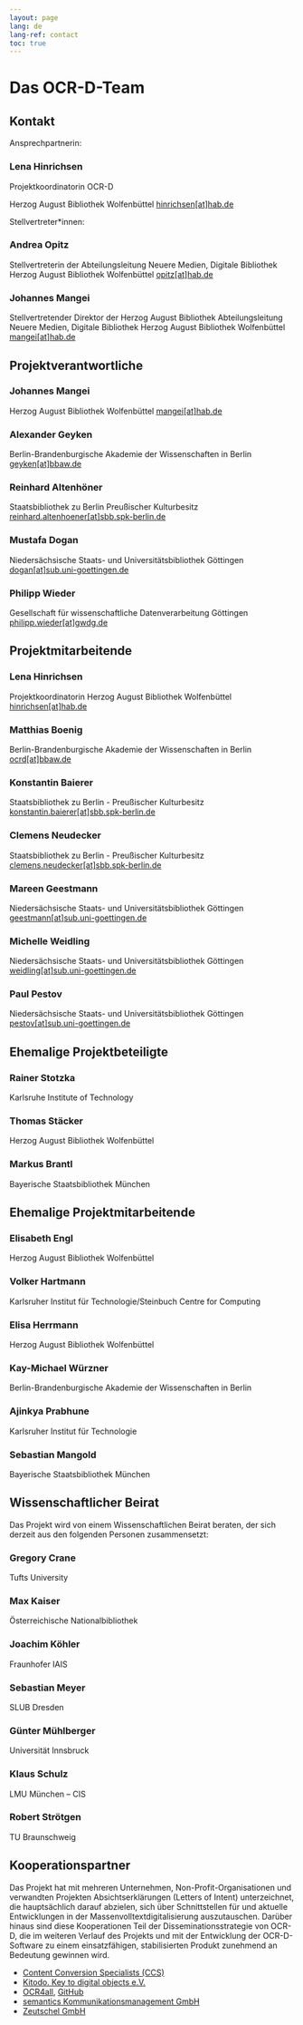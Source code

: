 ```yaml
---
layout: page
lang: de
lang-ref: contact
toc: true
---
```

# Das OCR-D-Team

## Kontakt

Ansprechpartnerin:

### Lena Hinrichsen

Projektkoordinatorin OCR-D

Herzog August Bibliothek Wolfenbüttel
[hinrichsen[at]hab.de](mailto:hinrichsen@hab.de)


Stellvertreter*innen:

### Andrea Opitz

Stellvertreterin der Abteilungsleitung 
Neuere Medien, Digitale Bibliothek
Herzog August Bibliothek Wolfenbüttel
[opitz[at]hab.de](mailto:opitz@hab.de?subject=Anfrage%20via%20OCR-D.de)

### Johannes Mangei

Stellvertretender Direktor der Herzog August Bibliothek
Abteilungsleitung Neuere Medien, Digitale Bibliothek
Herzog August Bibliothek Wolfenbüttel
[mangei[at]hab.de](mailto:mangei@hab.de?subject=Anfrage%20via%20OCR-D.de)

## Projektverantwortliche

### Johannes Mangei

Herzog August Bibliothek Wolfenbüttel
[mangei[at]hab.de](mailto:mangei@hab.de)

### Alexander Geyken

Berlin-Brandenburgische Akademie der Wissenschaften in Berlin
[geyken[at]bbaw.de](mailto:geyken@bbaw.de)

### Reinhard Altenhöner

Staatsbibliothek zu Berlin Preußischer Kulturbesitz
[reinhard.altenhoener[at]sbb.spk-berlin.de](mailto:Reinhard.Altenhoener@sbb.spk-berlin.de)

### Mustafa Dogan
Niedersächsische Staats- und Universitätsbibliothek Göttingen
[dogan[at]sub.uni-goettingen.de](mailto:dogan[at]sub.uni-goettingen.de)

### Philipp Wieder
Gesellschaft für wissenschaftliche Datenverarbeitung Göttingen
[philipp.wieder[at]gwdg.de](mailto:philipp.wieder@gwdg.de)

## Projektmitarbeitende

### Lena Hinrichsen

Projektkoordinatorin
Herzog August Bibliothek Wolfenbüttel
[hinrichsen[at]hab.de](mailto:hinrichsen@hab.de?subject=Anfrage%20%C3%BCber%20OCR-D.de)

### Matthias Boenig

Berlin-Brandenburgische Akademie der Wissenschaften in Berlin
[ocrd[at]bbaw.de](mailto:ocrd@bbaw.de)

### Konstantin Baierer

Staatsbibliothek zu Berlin - Preußischer Kulturbesitz
[konstantin.baierer[at]sbb.spk-berlin.de](mailto:konstantin.baierer@sbb.spk-berlin.de)

### Clemens Neudecker

Staatsbibliothek zu Berlin - Preußischer Kulturbesitz
[clemens.neudecker[at]sbb.spk-berlin.de](mailto:clemens.neudecker@sbb.spk-berlin.de)

### Mareen Geestmann
Niedersächsische Staats- und Universitätsbibliothek Göttingen
[geestmann[at]sub.uni-goettingen.de](mailto:geestmann[at]sub.uni-goettingen.de)

### Michelle Weidling
Niedersächsische Staats- und Universitätsbibliothek Göttingen
[weidling[at]sub.uni-goettingen.de](mailto:weidling[at]sub.uni-goettingen.de)

### Paul Pestov
Niedersächsische Staats- und Universitätsbibliothek Göttingen
[pestov[at]sub.uni-goettingen.de](mailto:pestov[at]sub.uni-goettingen.de)

## Ehemalige Projektbeteiligte

### Rainer Stotzka
Karlsruhe Institute of Technology

### Thomas Stäcker
Herzog August Bibliothek Wolfenbüttel

### Markus Brantl
Bayerische Staatsbibliothek München

## Ehemalige Projektmitarbeitende

### Elisabeth Engl
Herzog August Bibliothek Wolfenbüttel

### Volker Hartmann
Karlsruher Institut für Technologie/Steinbuch Centre for Computing

### Elisa Herrmann
Herzog August Bibliothek Wolfenbüttel

### Kay-Michael Würzner
Berlin-Brandenburgische Akademie der Wissenschaften in Berlin

### Ajinkya Prabhune
Karlsruher Institut für Technologie

### Sebastian Mangold
Bayerische Staatsbibliothek München

## Wissenschaftlicher Beirat

Das Projekt wird von einem Wissenschaftlichen Beirat beraten, der sich derzeit aus den folgenden Personen zusammensetzt:

### Gregory Crane

Tufts University

### Max Kaiser

Österreichische Nationalbibliothek

### Joachim Köhler

Fraunhofer IAIS

### Sebastian Meyer

SLUB Dresden

### Günter Mühlberger

Universität Innsbruck

### Klaus Schulz

LMU München – CIS

### Robert Strötgen

TU Braunschweig

## Kooperationspartner

Das Projekt hat mit mehreren Unternehmen, Non-Profit-Organisationen und verwandten Projekten Absichtserklärungen (Letters of Intent)
unterzeichnet, die hauptsächlich darauf abzielen, sich über Schnittstellen für und aktuelle Entwicklungen in der Massenvolltextdigitalisierung
auszutauschen. Darüber hinaus sind diese Kooperationen Teil der Disseminationsstrategie von OCR-D, die im weiteren Verlauf des Projekts
und mit der Entwicklung der OCR-D-Software zu einem einsatzfähigen, stabilisierten Produkt zunehmend an Bedeutung gewinnen wird.

* [Content Conversion Specialists (CCS)](https://content-conversion.com/de/) 
* [Kitodo. Key to digital objects e.V.](https://www.kitodo.org/)
* [OCR4all](http://ocr4all.de/), [GitHub](https://github.com/OCR4all)
* [semantics Kommunikationsmanagement GmbH](https://www.semantics.de/)
* [Zeutschel GmbH](https://www.zeutschel.de/de/)
